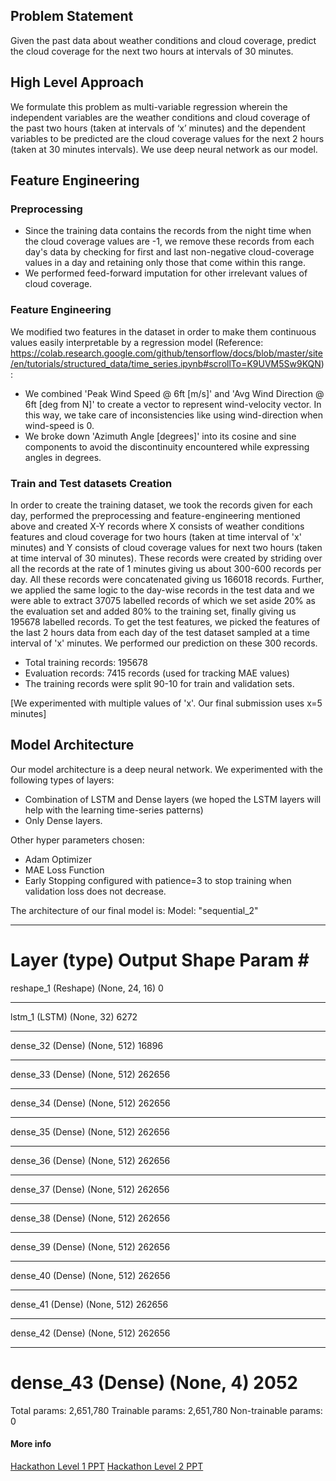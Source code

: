 ## Problem Statement
Given the past data about weather conditions and cloud coverage, predict the cloud coverage for the next two hours at intervals of 30 minutes.

## High Level Approach
We formulate this problem as multi-variable regression wherein the independent variables are the weather conditions and cloud coverage of the past two hours (taken at intervals of ‘x’ minutes) and the dependent variables to be predicted are the cloud coverage values for the next 2 hours (taken at 30 minutes intervals). We use deep neural network as our model.

## Feature Engineering
### Preprocessing
-  Since the training data contains the records from the night time when the cloud coverage values are -1, we remove these records from each day's data by checking for first and last non-negative cloud-coverage values in a day and retaining only those that come within this range.
- We performed feed-forward imputation for other irrelevant values of cloud coverage.
### Feature Engineering
We modified two features in the dataset in order to make them continuous values easily interpretable by a regression model (Reference: https://colab.research.google.com/github/tensorflow/docs/blob/master/site/en/tutorials/structured_data/time_series.ipynb#scrollTo=K9UVM5Sw9KQN):
- We combined \'Peak Wind Speed @ 6ft [m/s]\' and \'Avg Wind Direction @ 6ft [deg from N]\' to create a vector to represent wind-velocity vector. In this way, we take care of inconsistencies like using wind-direction when wind-speed is 0.
- We broke down \'Azimuth Angle [degrees]\' into its cosine and sine components to avoid the discontinuity encountered while expressing angles in degrees.

### Train and Test datasets Creation
In order to create the training dataset, we took the records given for each day, performed the preprocessing and feature-engineering mentioned above and created X-Y records where X consists of weather conditions features and cloud coverage for two hours (taken at time interval of 'x' minutes) and Y consists of cloud coverage values for next two hours (taken at time interval of 30 minutes). These records were created by striding over all the records at the rate of 1 minutes giving us about 300-600 records per day. All these records were concatenated giving us 166018 records. Further, we applied the same logic to the day-wise records in the test data and we were able to extract 37075 labelled records of which we set aside 20% as the evaluation set and added 80% to the training set, finally giving us 195678 labelled records.
To get the test features, we picked the features of the last 2 hours data from each day of the test dataset sampled at a time interval of 'x' minutes. We performed our prediction on these 300 records.

- Total training records: 195678
- Evaluation records: 7415 records (used for tracking MAE values)
- The training records were split 90-10 for train and validation sets.

[We experimented with multiple values of 'x'. Our final submission uses x=5 minutes]

## Model Architecture
Our model architecture is a deep neural network. We experimented with the following types of layers:
- Combination of LSTM and Dense layers (we hoped the LSTM layers will help with the learning time-series patterns)
- Only Dense layers.

Other hyper parameters chosen:
- Adam Optimizer
- MAE Loss Function
- Early Stopping configured with patience=3 to stop training when validation loss does not decrease.

The architecture of our final model is:
Model: "sequential_2"
_________________________________________________________________
Layer (type)                 Output Shape              Param #   
=================================================================
reshape_1 (Reshape)          (None, 24, 16)            0         
_________________________________________________________________
lstm_1 (LSTM)                (None, 32)                6272      
_________________________________________________________________
dense_32 (Dense)             (None, 512)               16896     
_________________________________________________________________
dense_33 (Dense)             (None, 512)               262656    
_________________________________________________________________
dense_34 (Dense)             (None, 512)               262656    
_________________________________________________________________
dense_35 (Dense)             (None, 512)               262656    
_________________________________________________________________
dense_36 (Dense)             (None, 512)               262656    
_________________________________________________________________
dense_37 (Dense)             (None, 512)               262656    
_________________________________________________________________
dense_38 (Dense)             (None, 512)               262656    
_________________________________________________________________
dense_39 (Dense)             (None, 512)               262656    
_________________________________________________________________
dense_40 (Dense)             (None, 512)               262656    
_________________________________________________________________
dense_41 (Dense)             (None, 512)               262656    
_________________________________________________________________
dense_42 (Dense)             (None, 512)               262656    
_________________________________________________________________
dense_43 (Dense)             (None, 4)                 2052      
=================================================================
Total params: 2,651,780
Trainable params: 2,651,780
Non-trainable params: 0


#### More info
[Hackathon Level 1 PPT](https://github.com/dd-open-source/ml-projects/blob/main/shell-ai-hackathon-weather-data/Level1/ShellAI-DD-Team-Level1-Pitch.pptx)
[Hackathon Level 2 PPT](https://github.com/dd-open-source/ml-projects/blob/main/shell-ai-hackathon-weather-data/Level2/L2_ShellAI_FinalPresentation.pptx)
